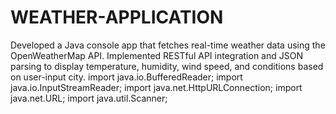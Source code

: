 # WEATHER-APPLICATION
Developed a Java console app that fetches real-time weather data using the OpenWeatherMap API. Implemented RESTful API integration and JSON parsing to display temperature, humidity, wind speed, and conditions based on user-input city.
import java.io.BufferedReader;
import java.io.InputStreamReader;
import java.net.HttpURLConnection;
import java.net.URL;
import java.util.Scanner;
